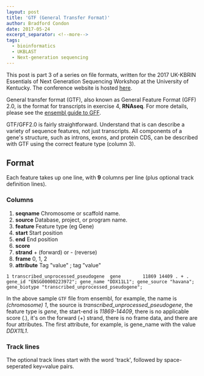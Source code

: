 ```yaml
---
layout: post
title: 'GTF (General Transfer Format)'
author: Bradford Condon
date: 2017-05-24
excerpt_separator: <!--more-->
tags:
  - bioinformatics
  - UKBLAST
  - Next-generation sequencing
---
```


This post is part 3 of a series on file formats, written for the 2017 UK-KBRIN Essentials of Next Generation Sequencing Workshop at the University of Kentucky.  The conference website is hosted [here](http://www.endophyte.uky.edu/ngs/).

General transfer format (GTF), also known as General Feature Format (GFF) 2.0, is the format for transcripts in exercise 4, **RNAseq**.
For more details, please see the [ensembl guide to GFF](www.ensembl.org/info/website/upload/gff.html).

<!--more-->

GTF/GFF2.0 is fairly straightforward.  Understand that is can describe a variety of sequence features, not just transcripts.  All components of a gene's structure, such as introns, exons, and protein CDS, can be described with GTF using the correct feature type (column 3).


## Format

Each feature takes up one line, with **9** columns per line (plus optional track definition lines).


### Columns

1. **seqname**  Chromosome or scaffold name.
2. **source** Database, project, or program name.
3. **feature**  Feature type (eg Gene)  
4. **start**  Start position
5. **end**  End position
6. **score**  
7. **strand** + (forward) or - (reverse)
8. **frame** 0, 1, 2
9. **attribute**  Tag "value" ; tag "value"


```
1 transcribed_unprocessed_pseudogene  gene        11869 14409 . + . gene_id "ENSG00000223972"; gene_name "DDX11L1"; gene_source "havana"; gene_biotype "transcribed_unprocessed_pseudogene"; 
```
In the above sample `GTF` file from ensembl, for example, the name is *(chromosome) 1*, the source is *transcribed_unprocessed_pseudogene*, the feature type is *gene*, the start-end is *11869-14409*, there is no applicable score (.), it's on the forward (+) strand, there is no frame data, and there are four attributes.  The first attribute, for example, is gene_name with the value *DDX11L1*. 

### Track lines

The optional track lines start with the word 'track', followed by space-seperated key=value pairs.
